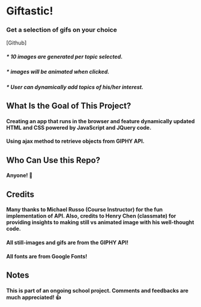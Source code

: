 # __Giftastic!__
### Get a selection of gifs on your choice
[Github] 
##### * 10 images are generated per topic selected.
##### * images will be animated when clicked.
##### * User can dynamically add topics of his/her interest.

## What Is the Goal of This Project?
#### Creating an app that runs in the browser and feature dynamically updated HTML and CSS powered by JavaScript and JQuery code.
#### Using ajax method to retrieve objects from GIPHY API.

## Who Can Use this Repo?
#### Anyone! :tada:

## Credits
#### Many thanks to Michael Russo (Course Instructor) for the fun implementation of API. Also, credits to Henry Chen (classmate) for providing insights to making still vs animated image with his well-thought code.
#### All still-images and gifs are from the GIPHY API!
#### All fonts are from Google Fonts!

## Notes
#### This is part of an ongoing school project. Comments and feedbacks are much appreciated! :+1: